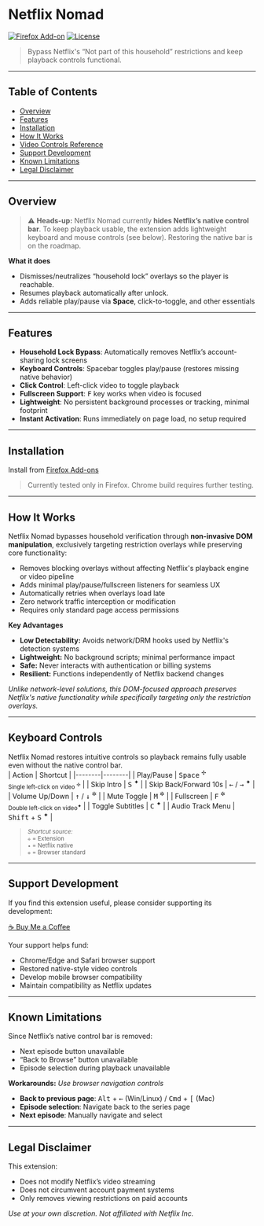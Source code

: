 # Netflix Nomad

[![Firefox Add-on](https://img.shields.io/amo/v/netflix-nomad?label=Firefox)](https://addons.mozilla.org/firefox/addon/netflix-nomad/)
[![License](https://img.shields.io/badge/License-MIT-green.svg)](https://opensource.org/licenses/MIT)

> Bypass Netflix's “Not part of this household” restrictions and keep playback controls functional.

---

## Table of Contents
- [Overview](#overview)
- [Features](#features)
- [Installation](#installation)
- [How It Works](#how-it-works)
- [Video Controls Reference](#keyboard-controls)
- [Support Development](#support-development)
- [Known Limitations](#known-limitations)
- [Legal Disclaimer](#legal-disclaimer)

---

## Overview

> ⚠️ **Heads-up:** Netflix Nomad currently **hides Netflix’s native control bar**. To keep playback usable, the extension adds lightweight keyboard and mouse controls (see below). Restoring the native bar is on the roadmap.

**What it does**
- Dismisses/neutralizes “household lock” overlays so the player is reachable.
- Resumes playback automatically after unlock.
- Adds reliable play/pause via **Space**, click-to-toggle, and other essentials

---

## Features
- **Household Lock Bypass**: Automatically removes Netflix’s account-sharing lock screens
- **Keyboard Controls**: Spacebar toggles play/pause (restores missing native behavior)
- **Click Control**: Left-click video to toggle playback
- **Fullscreen Support**: <kbd>F</kbd> key works when video is focused
- **Lightweight**: No persistent background processes or tracking, minimal footprint
- **Instant Activation**: Runs immediately on page load, no setup required

---

## Installation
Install from [Firefox Add-ons](https://addons.mozilla.org/firefox/addon/netflix-nomad/)
     
> Currently tested only in Firefox. Chrome build requires further testing.

---

## How It Works
Netflix Nomad bypasses household verification through **non-invasive DOM manipulation**, exclusively targeting restriction overlays while preserving core functionality:
- Removes blocking overlays without affecting Netflix's playback engine or video pipeline
- Adds minimal play/pause/fullscreen listeners for seamless UX
- Automatically retries when overlays load late
- Zero network traffic interception or modification
- Requires only standard page access permissions

**Key Advantages**
- **Low Detectability:** Avoids network/DRM hooks used by Netflix's detection systems
- **Lightweight:** No background scripts; minimal performance impact
- **Safe:** Never interacts with authentication or billing systems
- **Resilient:** Functions independently of Netflix backend changes

*Unlike network-level solutions, this DOM-focused approach preserves Netflix's native functionality while specifically targeting only the restriction overlays.*

---

## Keyboard Controls
Netflix Nomad restores intuitive controls so playback remains fully usable even without the native control bar.  
| Action | Shortcut |
|--------|--------|
| Play/Pause | <kbd>Space</kbd> <sup>✢</sup> <br> <sub>Single left-click on video <sup>✢</sup></sub> |
| Skip Intro | <kbd>S</kbd> <sup>✦</sup> |
| Skip Back/Forward 10s | <kbd>←</kbd> / <kbd>→</kbd> <sup>✦</sup> |
| Volume Up/Down | <kbd>↑</kbd> / <kbd>↓</kbd> <sup>✲</sup> |
| Mute Toggle | <kbd>M</kbd> <sup>✲</sup> |
| Fullscreen | <kbd>F</kbd> <sup>✲</sup> <br> <sub>Double left-click on video<sup>✦</sup></sub> |
| Toggle Subtitles | <kbd>C</kbd> <sup>✦</sup> |
| Audio Track Menu | <kbd>Shift</kbd> + <kbd>S</kbd> <sup>✦</sup> |

> <sup>*Shortcut source:*<br>
> `✢` = Extension<br>
> `✦` = Netflix native<br>
> `✲` = Browser standard</sup>

---

## Support Development
If you find this extension useful, please consider supporting its development:  

[☕ Buy Me a Coffee](https://www.buymeacoffee.com/yourprofile)  

Your support helps fund:  
- Chrome/Edge and Safari browser support  
- Restored native-style video controls  
- Develop mobile browser compatibility  
- Maintain compatibility as Netflix updates

---

## Known Limitations
Since Netflix’s native control bar is removed:  
- Next episode button unavailable
- “Back to Browse” button unavailable
- Episode selection during playback unavailable

**Workarounds:** *Use browser navigation controls* 
- **Back to previous page**: <kbd>Alt</kbd> + <kbd>←</kbd> (Win/Linux) / <kbd>Cmd</kbd> + <kbd>[</kbd> (Mac)  
- **Episode selection**: Navigate back to the series page
- **Next episode**: Manually navigate and select

---

## Legal Disclaimer
This extension:  
- Does not modify Netflix’s video streaming 
- Does not circumvent account payment systems
- Only removes viewing restrictions on paid accounts

*Use at your own discretion. Not affiliated with Netflix Inc.*  
